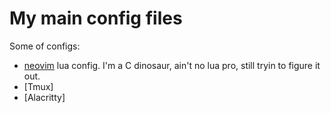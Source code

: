 # My main config files

Some of configs: 
- [neovim](https://neovim.io/) lua config. I'm a C dinosaur, ain't no lua pro, still tryin to figure it out.
- [Tmux]
- [Alacritty]

